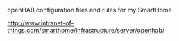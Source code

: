 openHAB configuration files and rules for my SmartHome

http://www.intranet-of-things.com/smarthome/infrastructure/server/openhab/
